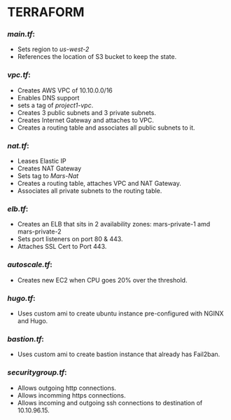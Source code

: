 # TERRAFORM

### _main.tf_:

* Sets region to _us-west-2_
* References the location of S3 bucket to keep the state.


### _vpc.tf_:

* Creates AWS VPC of 10.10.0.0/16
* Enables DNS support 
* sets a tag of _project1-vpc_.
* Creates 3 public subnets and 3 private subnets.
* Creates Internet Gateway and attaches to VPC.
* Creates a routing table and associates all public subnets to it.


### _nat.tf_:

* Leases Elastic IP
* Creates NAT Gateway
* Sets tag to _Mars-Nat_
* Creates a routing table, attaches VPC and NAT Gateway.
* Associates all private subnets to the routing table.


### _elb.tf_:

* Creates an ELB that sits in 2 availability zones: mars-private-1 amd mars-private-2
* Sets port listeners on port 80 & 443.
* Attaches SSL Cert to Port 443.


### _autoscale.tf_:

* Creates new EC2 when CPU goes 20% over the threshold.


### _hugo.tf_:

* Uses custom ami to create ubuntu instance pre-configured with NGINX and Hugo.

### _bastion.tf_:

* Uses custom ami to create bastion instance that already has Fail2ban.

### _securitygroup.tf_:

* Allows outgoing http connections. 
* Allows incomming https connections.
* Allows incoming and outgoing ssh connections to destination of 10.10.96.15.


